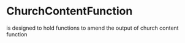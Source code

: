 # ChurchContentFunction
is designed to hold functions to amend the output of church content function

